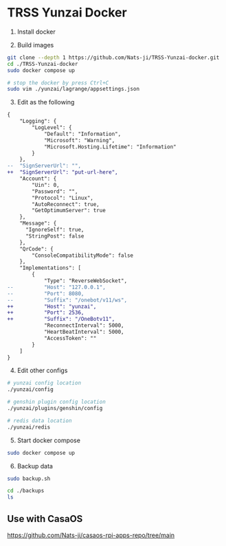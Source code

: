 # TRSS Yunzai Docker

1. Install docker

2. Build images

```sh
git clone --depth 1 https://github.com/Nats-ji/TRSS-Yunzai-docker.git
cd ./TRSS-Yunzai-docker
sudo docker compose up

# stop the docker by press Ctrl+C
sudo vim ./yunzai/lagrange/appsettings.json
```

3. Edit as the following

```diff
{
    "Logging": {
        "LogLevel": {
            "Default": "Information",
            "Microsoft": "Warning",
            "Microsoft.Hosting.Lifetime": "Information"
        }
    },
--  "SignServerUrl": "",
++  "SignServerUrl": "put-url-here",
    "Account": {
        "Uin": 0,
        "Password": "",
        "Protocol": "Linux",
        "AutoReconnect": true,
        "GetOptimumServer": true
    },
    "Message": {
      "IgnoreSelf": true,
      "StringPost": false
    },
    "QrCode": {
        "ConsoleCompatibilityMode": false
    },
    "Implementations": [
        {
            "Type": "ReverseWebSocket",
--          "Host": "127.0.0.1",
--          "Port": 8080,
--          "Suffix": "/onebot/v11/ws",
++          "Host": "yunzai",
++          "Port": 2536,
++          "Suffix": "/OneBotv11",
            "ReconnectInterval": 5000,
            "HeartBeatInterval": 5000,
            "AccessToken": ""
        }
    ]
}
```

4. Edit other configs
```sh
# yunzai config location
./yunzai/config

# genshin plugin config location
./yunzai/plugins/genshin/config

# redis data location
./yunzai/redis
```

5. Start docker compose
```sh
sudo docker compose up
```

6. Backup data
```sh
sudo backup.sh

cd ./backups
ls
```

## Use with CasaOS

https://github.com/Nats-ji/casaos-rpi-apps-repo/tree/main
